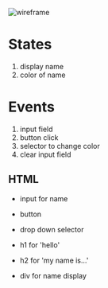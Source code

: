 ![wireframe](./assets/wireframe.png)

# States

1. display name
2. color of name

# Events

1. input field
2. button click
3. selector to change color
4. clear input field

## HTML

-   input for name
-   button
-   drop down selector

-   h1 for 'hello'
-   h2 for 'my name is...'
-   div for name display
